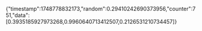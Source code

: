 {"timestamp":1748778832173,"random":0.29410242690373956,"counter":751,"data":[0.3935185927973268,0.9960640713412507,0.2126531210734457]}
